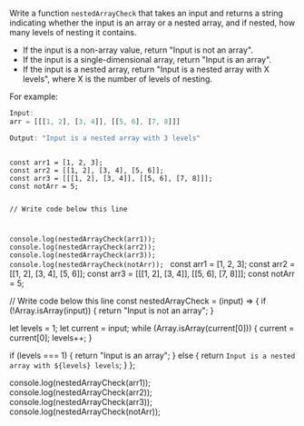 Write a function `nestedArrayCheck`
that takes an input and returns a
string indicating whether the input
is an array or a nested array,
and
if nested, how many levels of nesting
it contains.

- If the input is a non-array value, return "Input is not an array".
- If the input is a single-dimensional array, return "Input is an array".
- If the input is a nested array, return "Input is a nested array with X levels", where X is the number of levels of nesting.

For example:
```js
Input:
arr = [[[1, 2], [3, 4]], [[5, 6], [7, 8]]]

Output: "Input is a nested array with 3 levels"
```

<codeblock language="javascript" type="exercise" testMode="fixedInput">
<code>
const arr1 = [1, 2, 3];
const arr2 = [[1, 2], [3, 4], [5, 6]];
const arr3 = [[[1, 2], [3, 4]], [[5, 6], [7, 8]]];
const notArr = 5;

// Write code below this line

console.log(nestedArrayCheck(arr1));
console.log(nestedArrayCheck(arr2));
console.log(nestedArrayCheck(arr3));
console.log(nestedArrayCheck(notArr));
</code>
<solution>
const arr1 = [1, 2, 3];
const arr2 = [[1, 2], [3, 4], [5, 6]];
const arr3 = [[[1, 2], [3, 4]], [[5, 6], [7, 8]]];
const notArr = 5;

// Write code below this line
const nestedArrayCheck = (input) => {
  if (!Array.isArray(input)) {
    return "Input is not an array";
  }

  let levels = 1;
  let current = input;
  while (Array.isArray(current[0])) {
    current = current[0];
    levels++;
  }

  if (levels === 1) {
    return "Input is an array";
  } else {
    return `Input is a nested array with ${levels} levels`;
  }
};

console.log(nestedArrayCheck(arr1));
console.log(nestedArrayCheck(arr2));
console.log(nestedArrayCheck(arr3));
console.log(nestedArrayCheck(notArr));
</solution>
</codeblock>
